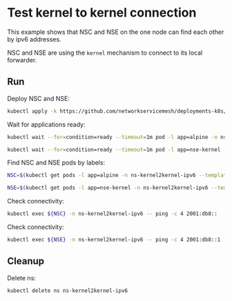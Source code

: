 # Test kernel to kernel connection


This example shows that NSC and NSE on the one node can find each other by ipv6 addresses.

NSC and NSE are using the `kernel` mechanism to connect to its local forwarder.

## Run

Deploy NSC and NSE:
```bash
kubectl apply -k https://github.com/networkservicemesh/deployments-k8s/examples/features/ipv6/Kernel2Kernel_ipv6?ref=eee3a3096a6802b6280dc4b4a027cf795328c526
```

Wait for applications ready:
```bash
kubectl wait --for=condition=ready --timeout=1m pod -l app=alpine -n ns-kernel2kernel-ipv6
```
```bash
kubectl wait --for=condition=ready --timeout=1m pod -l app=nse-kernel -n ns-kernel2kernel-ipv6
```

Find NSC and NSE pods by labels:
```bash
NSC=$(kubectl get pods -l app=alpine -n ns-kernel2kernel-ipv6 --template '{{range .items}}{{.metadata.name}}{{"\n"}}{{end}}')
```
```bash
NSE=$(kubectl get pods -l app=nse-kernel -n ns-kernel2kernel-ipv6 --template '{{range .items}}{{.metadata.name}}{{"\n"}}{{end}}')
```

Check connectivity:
```bash
kubectl exec ${NSC} -n ns-kernel2kernel-ipv6 -- ping -c 4 2001:db8::
```

Check connectivity:
```bash
kubectl exec ${NSE} -n ns-kernel2kernel-ipv6 -- ping -c 4 2001:db8::1
```

## Cleanup

Delete ns:
```bash
kubectl delete ns ns-kernel2kernel-ipv6
```
